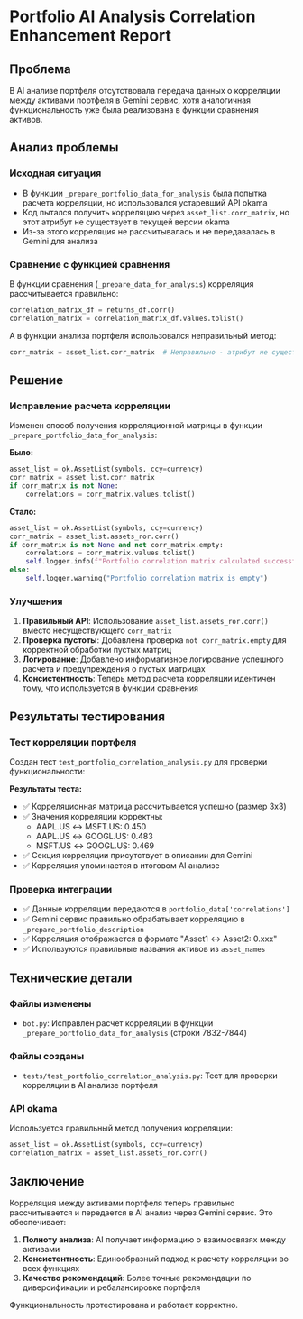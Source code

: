 # Portfolio AI Analysis Correlation Enhancement Report

## Проблема

В AI анализе портфеля отсутствовала передача данных о корреляции между активами портфеля в Gemini сервис, хотя аналогичная функциональность уже была реализована в функции сравнения активов.

## Анализ проблемы

### Исходная ситуация
- В функции `_prepare_portfolio_data_for_analysis` была попытка расчета корреляции, но использовался устаревший API okama
- Код пытался получить корреляцию через `asset_list.corr_matrix`, но этот атрибут не существует в текущей версии okama
- Из-за этого корреляция не рассчитывалась и не передавалась в Gemini для анализа

### Сравнение с функцией сравнения
В функции сравнения (`_prepare_data_for_analysis`) корреляция рассчитывается правильно:
```python
correlation_matrix_df = returns_df.corr()
correlation_matrix = correlation_matrix_df.values.tolist()
```

А в функции анализа портфеля использовался неправильный метод:
```python
corr_matrix = asset_list.corr_matrix  # Неправильно - атрибут не существует
```

## Решение

### Исправление расчета корреляции
Изменен способ получения корреляционной матрицы в функции `_prepare_portfolio_data_for_analysis`:

**Было:**
```python
asset_list = ok.AssetList(symbols, ccy=currency)
corr_matrix = asset_list.corr_matrix
if corr_matrix is not None:
    correlations = corr_matrix.values.tolist()
```

**Стало:**
```python
asset_list = ok.AssetList(symbols, ccy=currency)
corr_matrix = asset_list.assets_ror.corr()
if corr_matrix is not None and not corr_matrix.empty:
    correlations = corr_matrix.values.tolist()
    self.logger.info(f"Portfolio correlation matrix calculated successfully, shape: {corr_matrix.shape}")
else:
    self.logger.warning("Portfolio correlation matrix is empty")
```

### Улучшения
1. **Правильный API**: Использование `asset_list.assets_ror.corr()` вместо несуществующего `corr_matrix`
2. **Проверка пустоты**: Добавлена проверка `not corr_matrix.empty` для корректной обработки пустых матриц
3. **Логирование**: Добавлено информативное логирование успешного расчета и предупреждения о пустых матрицах
4. **Консистентность**: Теперь метод расчета корреляции идентичен тому, что используется в функции сравнения

## Результаты тестирования

### Тест корреляции портфеля
Создан тест `test_portfolio_correlation_analysis.py` для проверки функциональности:

**Результаты теста:**
- ✅ Корреляционная матрица рассчитывается успешно (размер 3x3)
- ✅ Значения корреляции корректны:
  - AAPL.US ↔ MSFT.US: 0.450
  - AAPL.US ↔ GOOGL.US: 0.483  
  - MSFT.US ↔ GOOGL.US: 0.469
- ✅ Секция корреляции присутствует в описании для Gemini
- ✅ Корреляция упоминается в итоговом AI анализе

### Проверка интеграции
- ✅ Данные корреляции передаются в `portfolio_data['correlations']`
- ✅ Gemini сервис правильно обрабатывает корреляцию в `_prepare_portfolio_description`
- ✅ Корреляция отображается в формате "Asset1 ↔ Asset2: 0.xxx"
- ✅ Используются правильные названия активов из `asset_names`

## Технические детали

### Файлы изменены
- `bot.py`: Исправлен расчет корреляции в функции `_prepare_portfolio_data_for_analysis` (строки 7832-7844)

### Файлы созданы
- `tests/test_portfolio_correlation_analysis.py`: Тест для проверки корреляции в AI анализе портфеля

### API okama
Используется правильный метод получения корреляции:
```python
asset_list = ok.AssetList(symbols, ccy=currency)
correlation_matrix = asset_list.assets_ror.corr()
```

## Заключение

Корреляция между активами портфеля теперь правильно рассчитывается и передается в AI анализ через Gemini сервис. Это обеспечивает:

1. **Полноту анализа**: AI получает информацию о взаимосвязях между активами
2. **Консистентность**: Единообразный подход к расчету корреляции во всех функциях
3. **Качество рекомендаций**: Более точные рекомендации по диверсификации и ребалансировке портфеля

Функциональность протестирована и работает корректно.

